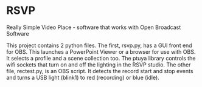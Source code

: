 # RSVP
Really Simple Video Place - software that works with Open Broadcast Software

This project contains 2 python files. The first, rsvp.py, has a GUI front end for OBS. This launches a PowerPoint Viewer or a browser for use with OBS. It selects a profile and a scene collection too. The ptuya library controls the wifi sockets that turn on and off the lighting in the RSVP studio.
The other file, rectest.py, is an OBS script. It detects the record start and stop events and turns a USB light (blink1) to red (recording) or blue (idle).
